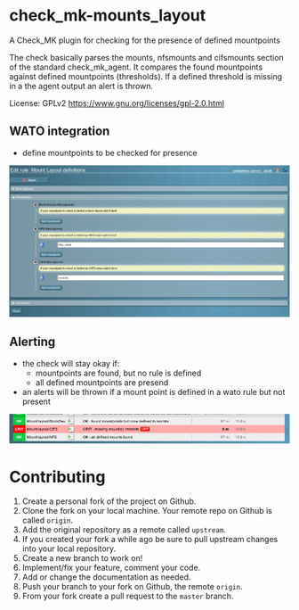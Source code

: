 # check_mk-mounts_layout
A Check_MK plugin for checking for the presence of defined mountpoints

The check basically parses the mounts, nfsmounts and cifsmounts section of the standard check_mk_agent.
It compares the found mountpoints against defined mountpoints (thresholds). If a defined threshold is missing
in a the agent output an alert is thrown.

License: GPLv2  https://www.gnu.org/licenses/gpl-2.0.html


## WATO integration
* define mountpoints to be checked for presence

![wato](documentation/mounts_layout_wato.png)


## Alerting
* the check will stay okay if:
  * mountpoints are found, but no rule is defined
  * all defined mountpoints are presend
* an alerts will be thrown if a mount point is defined in a wato rule but not present

![checks](documentation/mounts_layout_checks.png)


# Contributing
1. Create a personal fork of the project on Github.
2. Clone the fork on your local machine. Your remote repo on Github is called ```origin```.
3. Add the original repository as a remote called ```upstream```.
4. If you created your fork a while ago be sure to pull upstream changes into your local repository.
5. Create a new branch to work on!
6. Implement/fix your feature, comment your code.
7. Add or change the documentation as needed.
8. Push your branch to your fork on Github, the remote ```origin```.
9. From your fork create a pull request to the ```master``` branch.

